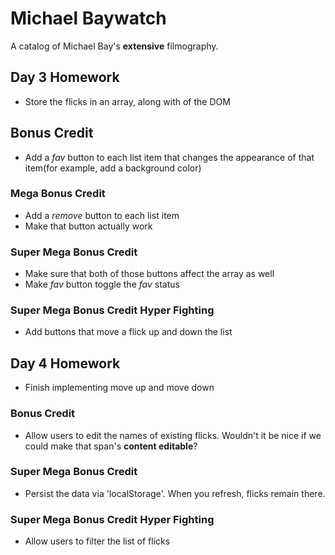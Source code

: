# Michael Baywatch

A catalog of Michael Bay's **extensive** filmography.

## Day 3 Homework

* Store the flicks in an array, along with of the DOM

## Bonus Credit

* Add a _fav_ button to each list item that changes the appearance of that item(for example, add a background color)

### Mega Bonus Credit

* Add a _remove_ button to each list item
* Make that button actually work

### Super Mega Bonus Credit

*  Make sure that both of those buttons affect the array as well
* Make _fav_ button toggle the _fav_ status

### Super Mega Bonus Credit Hyper Fighting

* Add buttons that move a flick up and down the list


## Day 4 Homework
* Finish implementing move up and move down

### Bonus Credit

* Allow users to edit the names of existing flicks. Wouldn't it be nice if we could make that span's **content editable**?

### Super Mega Bonus Credit 

* Persist the data via 'localStorage'. When you refresh, flicks remain there.

### Super Mega Bonus Credit Hyper Fighting 

* Allow users to filter the list of flicks 
